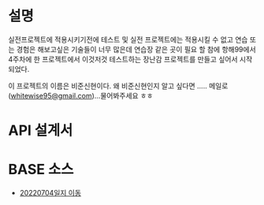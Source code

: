 # 설명
실전프로젝트에 적용시키기전에 테스트 및 실전 프로젝트에는 적용시킬 수 없고 연습 또는 경험은 해보고싶은 기술들이 너무 많은데 연습장 같은 곳이 필요 할 참에 항해99에서 4주차에 한 프로젝트에서 이것저것 테스트하는 장난감 프로젝트를 만들고 싶어서 시작되었다.

이 프로젝트의 이름은 비준신현이다. 왜 비준신현인지 알고 싶다면 ..... 메일로(whitewise95@gmail.com)...물어봐주세요 ㅎㅎ 

# API 설계서



# BASE 소스
- [20220704일지 이동](https://whitewise95.tistory.com/138)
